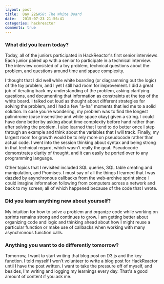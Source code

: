 ```yaml
---
layout: post
title:  Day 22&#58; The White Board
date:   2015-07-23 21:56:41
categories: hackreactor
comments: true
---
```


### What did you learn today?

Today, all of the juniors participated in HackReactor's first senior interviews. Each junior paired up with a senior to participate in a technical interview. The interview consisted of a toy problem, technical questions about the problem, and questions around time and space complexity.

I thought that I did well while white boarding (or diagramming out the logic) of the toy problem, and I yet I still had room for improvement. I did a great job of iterating back my understanding of the problem, asking clarifying questions, and documenting that information as constraints at the top of the white board. I talked out loud as thought about different strategies for solving the problem, and I had a few "a-ha" moments that led me to a solid solution. In case you're wondering, my problem was to find the longest palindrome (case insensitive and white space okay) given a string. I could have done better by asking about time complexity before hand rather than after solving the problem. I also learned that I tend to do better once I step through an example and think about the variables that I will track. Finally, my largest room for growth would be to rely more on pseudocode rather than actual code. I went into the session thinking about syntax and being strong in that technical regard, which wasn't really the goal. Pseudocode demonstrates clarity of thought, and it can easily be ported over to any programming language.

Other topics that I revisited included SQL queries, SQL table creating and manipulation, and Promises. I must say of all the things I learned that I was dazzled by asynchronous callbacks from the web-archive sprint since I could imagine information following from computers across a network and back to my screen; all of which happened because of the code that I wrote.

### Did you learn anything new about yourself?

My intuition for how to solve a problem and organize code while working on sprints remains strong and continues to grow. I am getting better about organizing code and logic and thinking ahead about how I might reuse a particular function or make use of callbacks when working with many asynchronous function calls.

### Anything you want to do differently tomorrow?

Tomorrow, I want to start writing that blog post on D3.js and the key function. I told myself I won't volunteer to write a blog post for HackReactor until I have the post written. I want to take the pressure off of myself, and besides, I'm writing and logging my learnings every day. That's a good amount of content if you ask me.
